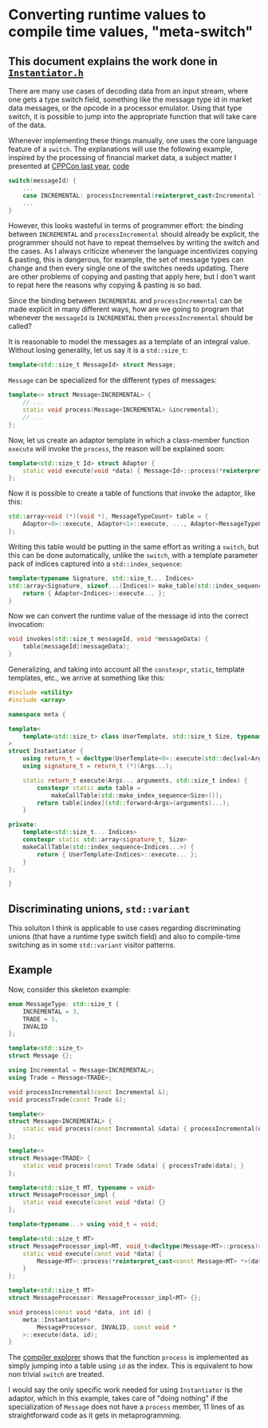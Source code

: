 # Converting runtime values to compile time values, "meta-switch"

## This document explains the work done in [`Instantiator.h`](https://github.com/thecppzoo/metatools/blob/master/inc/meta/Instantiator.h)

There are many use cases of decoding data from an input stream, where one gets a type switch field, something like the message type id in market data messages, or the opcode in a processor emulator.  Using that type switch, it is possible to jump into the appropriate function that will take care of the data.

Whenever implementing these things manually, one uses the core language feature of a `switch`.  The explanations will use the following example, inspired by the processing of financial market data, a subject matter I presented at [CPPCon last year](https://www.youtube.com/watch?v=z6fo90R8q5U), [code](https://github.com/thecppzoo/cppcon2016)

```c++
switch(messageId) {
    ...
    case INCREMENTAL: processIncremental(reinterpret_cast<Incremental *>(data)); break;
    ...
}
```

However, this looks wasteful in terms of programmer effort: the binding between `INCREMENTAL` and `processIncremental` should already be explicit, the programmer should not have to repeat themselves by writing the switch and the cases.  As I always criticize whenever the language incentivizes copying & pasting, this is dangerous, for example, the set of message types can change and then every single one of the switches needs updating.  There are other problems of copying and pasting that apply here, but I don't want to repat here the reasons why copying & pasting is so bad.

Since the binding between `INCREMENTAL` and `processIncremental` can be made explicit in many different ways, how are we going to program that whenever the `messageId` is `INCREMENTAL` then `processIncremental` should be called?

It is reasonable to model the messages as a template of an integral value.  Without losing generality, let us say it is a `std::size_t`:

```c++
template<std::size_t MessageId> struct Message;
```

`Message` can be specialized for the different types of messages:

```c++
template<> struct Message<INCREMENTAL> {
    // ...
    static void process(Message<INCREMENTAL> &incremental);
    // ...
};
```

Now, let us create an adaptor template in which a class-member function `execute` will invoke the `process`, the reason will be explained soon:

```c++
template<std::size_t Id> struct Adaptor {
    static void execute(void *data) { Message<Id>::process(*reinterpret_cast<Message<Id> *>(data)); }
};
```

Now it is possible to create a table of functions that invoke the adaptor, like this:

```c++
std::array<void (*)(void *), MessageTypeCount> table = {
    Adaptor<0>::execute, Adaptor<1>::execute, ..., Adaptor<MessageTypeCount>::execute
};
```
Writing this table would be putting in the same effort as writing a `switch`, but this can be done automatically, unlike the `switch`, with a template parameter pack of indices captured into a `std::index_sequence`:

```c++
template<typename Signature, std::size_t... Indices>
std::array<Signature, sizeof...(Indices)> make_table(std::index_sequence<Indices...>) {
    return { Adaptor<Indices>::execute... };
}
```

Now we can convert the runtime value of the message id into the correct invocation:

```c++
void invokes(std::size_t messageId, void *messageData) {
    table[messageId](messageData);
}
```

Generalizing, and taking into account all the `constexpr`, `static`, template templates, etc., we arrive at something like this:

```c++
#include <utility>
#include <array>

namespace meta {

template<
    template<std::size_t> class UserTemplate, std::size_t Size, typename... Args
>
struct Instantiator {
    using return_t = decltype(UserTemplate<0>::execute(std::declval<Args>()...));
    using signature_t = return_t (*)(Args...);

    static return_t execute(Args... arguments, std::size_t index) {
        constexpr static auto table =
            makeCallTable(std::make_index_sequence<Size>());
        return table[index](std::forward<Args>(arguments)...);
    }

private:
    template<std::size_t... Indices>
    constexpr static std::array<signature_t, Size>
    makeCallTable(std::index_sequence<Indices...>) {
        return { UserTemplate<Indices>::execute... };
    }
};

}
```

## Discriminating unions, `std::variant`

This soluiton I think is applicable to use cases regarding discriminating unions (that have a runtime type switch field) and also to compile-time switching as in some `std::variant` visitor patterns.

## Example

Now, consider this skeleton example:

```c++
enum MessageType: std::size_t {
    INCREMENTAL = 3,
    TRADE = 5,
    INVALID
};

template<std::size_t>
struct Message {};

using Incremental = Message<INCREMENTAL>;
using Trade = Message<TRADE>;

void processIncremental(const Incremental &);
void processTrade(const Trade &);

template<>
struct Message<INCREMENTAL> {
    static void process(const Incremental &data) { processIncremental(data); }
};

template<>
struct Message<TRADE> {
    static void process(const Trade &data) { processTrade(data); }
};

template<std::size_t MT, typename = void>
struct MessageProcessor_impl {
    static void execute(const void *data) {}
};

template<typename...> using void_t = void;

template<std::size_t MT>
struct MessageProcessor_impl<MT, void_t<decltype(Message<MT>::process)>> {
    static void execute(const void *data) {
        Message<MT>::process(*reinterpret_cast<const Message<MT> *>(data));
    }
};

template<std::size_t MT>
struct MessageProcessor: MessageProcessor_impl<MT> {};

void process(const void *data, int id) {
    meta::Instantiator<
        MessageProcessor, INVALID, const void *
    >::execute(data, id);
}
```

The [compiler explorer](https://gcc.godbolt.org/#z:OYLghAFBqd5QCxAYwPYBMCmBRdBLAF1QCcAaPECAKxAEZSBnVAV2OUxAHIBSAJgGY8AO2QAbZlgDU3fgGFmBPKMIBPGdm4AGAIJ9BI8VJmyAhsWIm1/DTq3ahJgLaYGABxPtJzgiekB2ACE7OwJMR1dRE1DjO0k4yVDwyOi5BgJ0EBAGPAAvTAB9AnVJMRMGBkkAVQZMYgAVMIiozFJJNIys3IKCSQBlLtaCFVdMB2cAOknJbWJgBmDrOzTiZmQegEkhNJMhRSiSfyCdeMlmbKFgSWJMAlYhQul%2BABFJLDEhkYhq2oak5uNNOpMpgAB6YZAKTAQdqZN6iABuJlExhmc3UEAAlJNxhiMTIjtoTmdhJdssAHLdrg8ZC9rpT7j0IAAqDEQVEMbF4/gE2LxbaKZBXG53B6g8GQtmzDlTMzAZjOXYMVowzp5B7CLAgjGHXknOJoLahEGuYhtHwCyQmBSoBImABGokwjyeur1J0cJgA1phTKJRHV7Y7oelMh7vfkNaD8jUAI7MUbsYz9PLo3H410nOl3W0OzDcACsAUjIILT2DHQAZiQAO5mdAoqXo2Xy0YEBhYyZcgknbh%2BF22HQmvCI0IgV2JJopWQq7JqgjYySbfDseaLY7xA1pUEms1RPCClVmCxWad4clRVjdVrJvNrwnxMM%2BpH%2BwNQlXF6OYOMJ2%2ByJf7lxsXUbVe27N0hXpQ4qhqepGmSX9/xXIEQDFCFQgXXsXW5V1MOCPt0wHXR8MI0Z5UkABZFwGBMYBMDqYYODNDpZ26HV1zidYADlZAAJWwcjsE4uptAAGWdSR%2BFIV06h47QnmwcT8yk9jF04gA1UT1n7IisJ5HQJ3g4wZy6Qp1CWAgVjWCiqJop1QNw7DCOJC5FxEa4FR8URxMo8pbOMLjeP4wThJEszHO0ZzLjqCwjGeazfNo4wZLkjRFnCux4VQPB0EkE1UBXBhNmQdzWyRCBNw2NywlKry%2BAANi7DKspyvKCuikwsHK1BDUkdqjF4BqCN0fS4P%2BOQzJ0ZZVh6HzqMSuQAr4gShNE4p7JU/l90kTLsty4h8qorqeqKkrdiRaQBvQKITBAwI9oO8oTuqs7RAgK6fC7fxtIcvTtAMsbZAm7Qpqs2a/LkZL5LWwJXU2wUdpa/aCqOtJepiuzLuu26Anutr0berH8S%2BvDdOCEa/inYy5woupBgYsY7LihGgZBmabNogAFJGqJICMkjY%2B84jh7bmskVCJQqkXdqZd6bp1YidKGkJRqnD5RicTAgOsU5zkuBHqSZ5qlfJydfyp1jyLqFmLOm%2BK5swLmHqYYg%2BYiYxLdafWijkOE1YgMH5tkS3kNaqiuVShT1sF3cLQRsWwTQqFJbjmWsYF8C7fBoOresTJQ/KZlrmEUJiBNG58mQMpvdkSWA9/YPtaZdFZbTcKewVn6yb%2BlWzZDVULZzmxgZt0H2Yd7nyhIEBM85ifndd5E5AbyOYfw9KdDj/OGBRnoU9l1pi8kbLsddbwTEyTZtl2PB9mIGIVJOOvHYKkhWi4jSRK01pk9FpuVOQ8WoQCY%2BAPugRqtg%2BycAxKQUQXB8ycFIEILgmgEGoC4IDXgQRMFtBYGwDG/BaAIIIMgqBpAIBIBYAQVwChyCUDQOEJQtQ6CkEwPgIgxA6DQNgZweBiCSGkDQTwAQtBJDVkIAgSQIIAAcdUAC0dUAAsJRIguXzOMTQ6iiEkNxKQT0IB8xSPGAATk0EY/gfg/AEKMTIhR%2BZJLcIUQgpBnAUECK4AghgIBNCkGIS40hcBYBIHoa4RhZAKBdQYY6DhpQLj5k0N4isSgS6eIgHafh9CPIAHkhCiBUPw/A1w1jDhcPw4umBuGuIsngRw2iBGuEUN1TxnBJCyMybwFp7QaTID4FggItAlGyIAOrPg8bg9gzDay7EyfUzYVYuCEK4XApx/DBHSLkYo5ROxLhqI0ZoSQEBcCEAOHoegkhZCoEibUC6BCMRaL8TovRCjaDqJMXVXgA0pGaFoPwfMCijEwK4I4vhfi3GcA8V4nx2jFmcF4MskFgi7koJ0fCWo2RuogAUUAA%3D) shows that the function `process` is implemented as simply jumping into a table using `id` as the index.  This is equivalent to how non trivial `switch` are treated.

I would say the only specific work needed for using `Instantiator` is the adaptor, which in this example, takes care of "doing nothing" if the specialization of `Message` does not have a `process` member, 11 lines of as straightforward code as it gets in metaprogramming.

